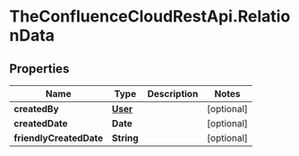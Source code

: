 # TheConfluenceCloudRestApi.RelationData

## Properties
Name | Type | Description | Notes
------------ | ------------- | ------------- | -------------
**createdBy** | [**User**](User.md) |  | [optional] 
**createdDate** | **Date** |  | [optional] 
**friendlyCreatedDate** | **String** |  | [optional] 
